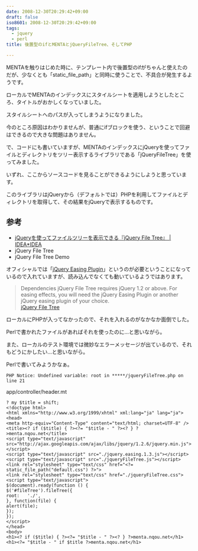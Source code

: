 ```yaml
---
date: 2008-12-30T20:29:42+09:00
draft: false
iso8601: 2008-12-30T20:29:42+09:00
tags:
  - jquery
  - perl
title: 後置型のifとMENTAとjQueryFileTree、そしてPHP

---
```


MENTAを触りはじめた時に、テンプレート内で後置型のifがちゃんと使えたのだが、少なくとも「static_file_path」と同時に使うことで、不具合が発生するようです。

ローカルでMENTAのインデックスにスタイルシートを適用しようとしたところ、タイトルがおかしくなっていました。

スタイルシートへのパスが入ってしまうようになりました。

今のところ原因はわかりませんが、普通にifブロックを使う、ということで回避はできるので大きな問題はありません。

で、コードにも書いていますが、MENTAのインデックスにjQueryを使ってファイルとディレクトリをツリー表示するライブラリである「jQueryFileTree」を使ってみました。

いずれ、ここからソースコードを見ることができるようにしようと思っています。

このライブラリはjQueryから（デフォルトでは）PHPを利用してファイルとディレクトリを取得して、その結果をjQueryで表示するものです。

## 参考

- [jQueryを使ってファイルツリーを表示できる『jQuery File Tree』 | IDEA*IDEA](http://www.ideaxidea.com/archives/2008/03/jqueryjquery_file_tree.html)
- jQuery File Tree
- jQuery File Tree Demo

オフィシャルでは「[jQuery Easing Plugin](http://gsgd.co.uk/sandbox/jquery/easing/)」というのが必要ということになっているので入れていますが、読み込んでなくても動いているようではあります。

> Dependencies jQuery File Tree requires jQuery 1.2 or above. For easing effects, you will need the jQuery Easing Plugin or another jQuery easing plugin of your choice.  
> [jQuery File Tree](http://abeautifulsite.net/notebook/58)

ローカルにPHPが入ってなかったので、それを入れるのがなかなか面倒でした。

Perlで書かれたファイルがあればそれを使ったのに...と思いながら。

また、ローカルのテスト環境では微妙なエラーメッセージが出ているので、それもどうにかしたい...と思いながら。

Perlで書いてみようかなぁ。

```
PHP Notice: Undefined variable: root in *****/jqueryFileTree.php on line 21
```

app/controller/header.mt

```
? my $title = shift;
<!doctype html>
<html xmlns="http://www.w3.org/1999/xhtml" xml:lang="ja" lang="ja">
<head>
<meta http-equiv="Content-Type" content="text/html; charset=UTF-8" />
<title><? if ($title) { ?><?= "$title - " ?><? } ?>menta.nqou.net</title>
<script type="text/javascript" src="http://ajax.googleapis.com/ajax/libs/jquery/1.2.6/jquery.min.js"></script>
<script type="text/javascript" src="./jquery.easing.1.3.js"></script>
<script type="text/javascript" src="./jqueryFileTree.js"></script>
<link rel="stylesheet" type="text/css" href="<?= static_file_path("default.css") ?>">
<link rel="stylesheet" type="text/css" href="./jqueryFileTree.css">
<script type="text/javascript">
$(document).ready(function () {
$('#fileTree').fileTree({
root:   './',
}, function(file) {
alert(file);
});
});
</script>
</head>
<body>
<h1><? if ($title) { ?><?= "$title - " ?><? } ?>menta.nqou.net</h1>
<h1><?= "$title - " if $title ?>menta.nqou.net</h1>
```
